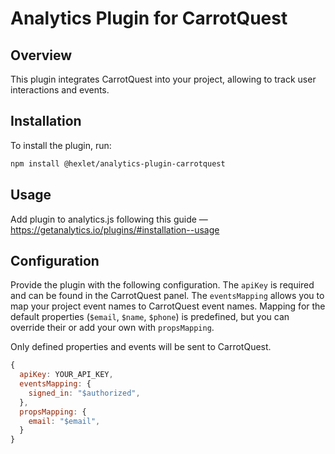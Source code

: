 # Analytics Plugin for CarrotQuest

## Overview

This plugin integrates CarrotQuest into your project, allowing to track user interactions and events.

## Installation

To install the plugin, run:

```bash
npm install @hexlet/analytics-plugin-carrotquest
```

## Usage

Add plugin to analytics.js following this guide — https://getanalytics.io/plugins/#installation--usage

## Configuration

Provide the plugin with the following configuration. The `apiKey` is required and can be found in the CarrotQuest panel. The `eventsMapping` allows you to map your project event names to CarrotQuest event names. Mapping for the default properties (`$email`, `$name`, `$phone`) is predefined, but you can override their or add your own with `propsMapping`.

Only defined properties and events will be sent to CarrotQuest.

```javascript
{
  apiKey: YOUR_API_KEY,
  eventsMapping: {
    signed_in: "$authorized",
  },
  propsMapping: {
    email: "$email",
  }
}
```
